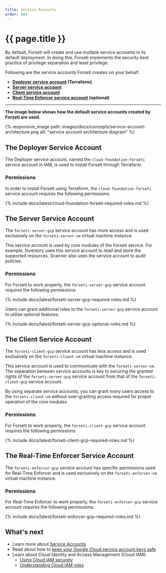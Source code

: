 ```yaml
---
title: Service Accounts
order: 004
---
```


# {{ page.title }}

By default, Forseti will create and use multiple service accounts in its
default deployment. In doing this, Forseti implements the security best
practice of privilege separation and least privilege.

Following are the service accounts Forseti creates on your behalf.

 * **[Deployer service account](#the-deployer-service-account) (Terraform)**
 * **[Server service account](#the-server-service-account)**
 * **[Client service account](#the-client-service-account)**
 * **[Real-Time Enforcer service account](#the-real-time-enforcer-service-account) (optional)**

---

**The image below shows how the default service accounts created
by Forseti are used.**

{% responsive_image path: images/docs/concepts/service-account-architecture.png alt: "service account architecture diagram" %}

## The Deployer Service Account

The Deployer service account, named the `cloud-foundation-forseti` service account in IAM, is used to install Forseti through Terraform.

### Permissions

In order to install Forseti using Terraform, the `cloud-foundation-forseti` service account
requires the following permissions:

{% include docs/latest/cloud-foundation-forseti-required-roles.md %}

## The Server Service Account

The `forseti-server-gcp` service account has more access and is used
exclusively on the `forseti-server-vm` virtual machine instance.

This service account is used by core modules of the Forseti service. For
example, Inventory uses this service account to read and store the
supported resources. Scanner also uses the service account to audit policies.

### Permissions

For Forseti to work properly, the `forseti-server-gcp` service account
requires the following permissions:

{% include docs/latest/forseti-server-gcp-required-roles.md %}


Users can grant additional roles to the `forseti-server-gcp` service account to utilize optional features:

{% include docs/latest/forseti-server-gcp-optional-roles.md %}

## The Client Service Account

The `forseti-client-gcp` service account has less access and is used
exclusively on the `forseti-client-vm` virtual machine instance.

This service account is used to communicate with the
`forseti-server-vm`. The separation between service accounts is key to
securing the granted rights of the `forseti-server-gcp` service account
from that of the `forseti-client-gcp` service account.

By using separate service accounts, you can grant many users access to the
`forseti-client-vm` without over-granting access required for proper operation
of the core modules.

### Permissions

For Forseti to work properly, the `forseti-client-gcp` service account
requires the following permissions:

{% include docs/latest/forseti-client-gcp-required-roles.md %}

## The Real-Time Enforcer Service Account

The `forseti-enforcer-gcp` service account has specific permissions used for Real-Time Enforcer 
and is used exclusively on the `forseti-enforcer-vm` virtual machine instance.

### Permissions

For Real-Time Enforcer to work properly, the `forseti-enforcer-gcp` service account
requires the following permissions:

{% include docs/latest/forseti-enforcer-gcp-required-roles.md %}

## What's next

 * Learn more about [Service Accounts](https://cloud.google.com/iam/docs/understanding-service-accounts)
 * Read about how to [keep your Google Cloud service account keys safe](https://cloudplatform.googleblog.com/2017/07/help-keep-your-Google-Cloud-service-account-keys-safe.html)
 * Learn about Cloud Identity and Access Management (Cloud IAM):
   * [Using Cloud IAM securely](https://cloud.google.com/iam/docs/using-iam-securely)
   * [Understanding Cloud IAM roles](https://cloud.google.com/iam/docs/understanding-roles)

